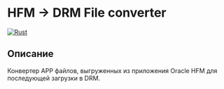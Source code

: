 # HFM -> DRM File converter
[![Rust](https://github.com/DarkwingDuck48/drm_hfm_metadata_file_converter/actions/workflows/rust.yml/badge.svg?branch=master)](https://github.com/DarkwingDuck48/drm_hfm_metadata_file_converter/actions/workflows/rust.yml)

## Описание
Конвертер APP файлов, выгруженных из приложения Oracle HFM для последующей загрузки в DRM.

